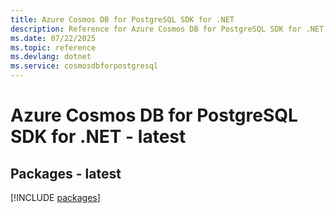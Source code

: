 ```yaml
---
title: Azure Cosmos DB for PostgreSQL SDK for .NET
description: Reference for Azure Cosmos DB for PostgreSQL SDK for .NET
ms.date: 07/22/2025
ms.topic: reference
ms.devlang: dotnet
ms.service: cosmosdbforpostgresql
---
```

# Azure Cosmos DB for PostgreSQL SDK for .NET - latest
## Packages - latest
[!INCLUDE [packages](cosmos-db-for-postgresql-index.md)]